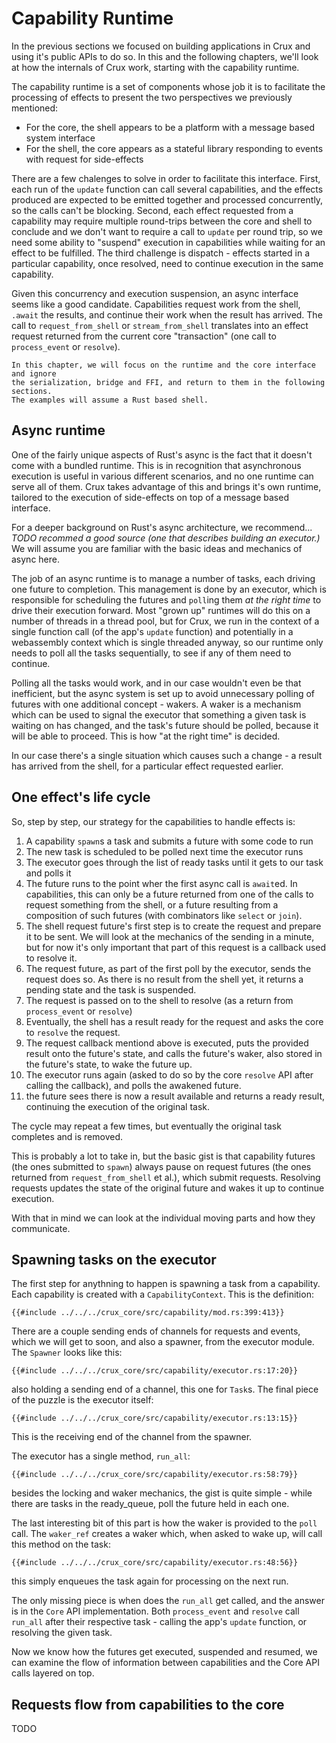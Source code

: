 # Capability Runtime

In the previous sections we focused on building applications in Crux and using
it's public APIs to do so. In this and the following chapters, we'll look at how
the internals of Crux work, starting with the capability runtime.

The capability runtime is a set of components whose job it is to facilitate the
processing of effects to present the two perspectives we previously mentioned:

* For the core, the shell appears to be a platform with a message based system interface
* For the shell, the core appears as a stateful library responding to events with request for side-effects

There are a few chalenges to solve in order to facilitate this interface. First,
each run of the `update` function can call several capabilities, and the effects
produced are expected to be emitted together and processed concurrently, so the calls can't be blocking. Second, each effect requested from a capability may
require multiple round-trips between the core and shell to conclude and we
don't want to require a call to `update` per round trip, so we need some
ability to "suspend" execution in capabilities while waiting for an effect to
be fulfilled. The third challenge is dispatch - effects started in a particular
capability, once resolved, need to continue execution in the same capability.

Given this concurrency and execution suspension, an async interface seems like
a good candidate. Capabilities request work from the shell, `.await`
the results, and continue their work when the result has arrived. The call to
`request_from_shell` or `stream_from_shell` translates into an effect request
returned from the current core "transaction" (one call to `process_event`
or `resolve`).

```admonish note
In this chapter, we will focus on the runtime and the core interface and ignore
the serialization, bridge and FFI, and return to them in the following sections.
The examples will assume a Rust based shell.
```

## Async runtime

One of the fairly unique aspects of Rust's async is the fact that it doesn't
come with a bundled runtime. This is in recognition that asynchronous execution
is useful in various different scenarios, and no one runtime can serve all of
them. Crux takes advantage of this and brings it's own runtime, tailored to the
execution of side-effects on top of a message based interface.

For a deeper background on Rust's async architecture, we recommend... _TODO
recommed a good source (one that describes building an executor.)_ We will
assume you are familiar with the basic ideas and mechanics of async here.

The job of an async runtime is to manage a number of tasks, each driving one
future to completion. This management is done by an executor, which is
responsible for scheduling the futures and `poll`ing them _at the right time_ to
drive their execution forward. Most "grown up" runtimes will do this on a number
of threads in a thread pool, but for Crux, we run in the context of a single
function call (of the app's `update` function) and potentially in a webassembly
context which is single threaded anyway, so our runtime only needs to poll all
the tasks sequentially, to see if any of them need to continue.

Polling all the tasks would work, and in our case wouldn't even be that
inefficient, but the async system is set up to avoid unnecessary polling of
futures with one additional concept - wakers. A waker is a mechanism which can
be used to signal the executor that something a given task is waiting on has
changed, and the task's future should be polled, because it will be able to
proceed. This is how "at the right time" is decided.

In our case there's a single situation which causes such a change - a result has
arrived from the shell, for a particular effect requested earlier.

## One effect's life cycle

So, step by step, our strategy for the capabilities to handle effects is:

1. A capability `spawn`s a task and submits a future with some code to run
1. The new task is scheduled to be polled next time the executor runs
1. The executor goes through the list of ready tasks until it gets to our task and polls it
1. The future runs to the point wher the first async call is `await`ed. In
capabilities, this can only be a future returned from one of the calls to
request something from the shell, or a future resulting from a composition of
such futures (with combinators like `select` or `join`).
1. The shell request future's first step is to create the request and prepare
it to be sent. We will look at the mechanics of the sending in a minute, but
for now it's only important that part of this request is a callback used to
resolve it.
1. The request future, as part of the first poll by the executor, sends the
request does so. As there is no result from the shell yet, it returns a pending state and the task is suspended.
1. The request is passed on to the shell to resolve (as a return from `process_event` or `resolve`)
1. Eventually, the shell has a result ready for the request and asks the core to
`resolve` the request.
1. The request callback mentiond above is executed, puts the provided result
onto the future's state, and calls the future's waker, also stored in the future's state, to wake the future up.
1. The executor runs again (asked to do so by the core `resolve` API after
calling the callback), and polls the awakened future.
1. the future sees there is now a result available and returns a ready result,
continuing the execution of the original task.

The cycle may repeat a few times, but eventually the original task completes and
is removed.

This is probably a lot to take in, but the basic gist is that capability futures
(the ones submitted to `spawn`) always pause on request futures (the ones
returned from `request_from_shell` et al.), which submit requests. Resolving
requests updates the state of the original future and wakes it up to continue
execution.

With that in mind we can look at the individual moving parts and how they
communicate.

## Spawning tasks on the executor

The first step for anythning to happen is spawning a task from a capability.
Each capability is created with a `CapabilityContext`. This is the definition:

```rust,no_run,noplayground
{{#include ../../../crux_core/src/capability/mod.rs:399:413}}
```

There are a couple sending ends of channels for requests and events, which we
will get to soon, and also a spawner, from the executor module. The `Spawner`
looks like this:

```rust,no_run,noplayground
{{#include ../../../crux_core/src/capability/executor.rs:17:20}}
```

also holding a sending end of a channel, this one for `Task`s. The final piece
of the puzzle is the executor itself:

```rust,no_run,noplayground
{{#include ../../../crux_core/src/capability/executor.rs:13:15}}
```

This is the receiving end of the channel from the spawner.

The executor has a single method, `run_all`:

```rust,no_run,noplayground
{{#include ../../../crux_core/src/capability/executor.rs:58:79}}
```

besides the locking and waker mechanics, the gist is quite simple - while there
are tasks in the ready_queue, poll the future held in each one.

The last interesting bit of this part is how the waker is provided to the `poll`
call. The `waker_ref` creates a waker which, when asked to wake up, will call
this method on the task:

```rust,no_run,noplayground
{{#include ../../../crux_core/src/capability/executor.rs:48:56}}
```

this simply enqueues the task again for processing on the next run.

The only missing piece is when does the `run_all` get called, and the answer is
in the `Core` API implementation. Both `process_event` and `resolve` call
`run_all` after their respective task - calling the app's `update` function, or
resolving the given task.

Now we know how the futures get executed, suspended and resumed, we can examine
the flow of information between capabilities and the Core API calls layered on
top.

## Requests flow from capabilities to the core

TODO
